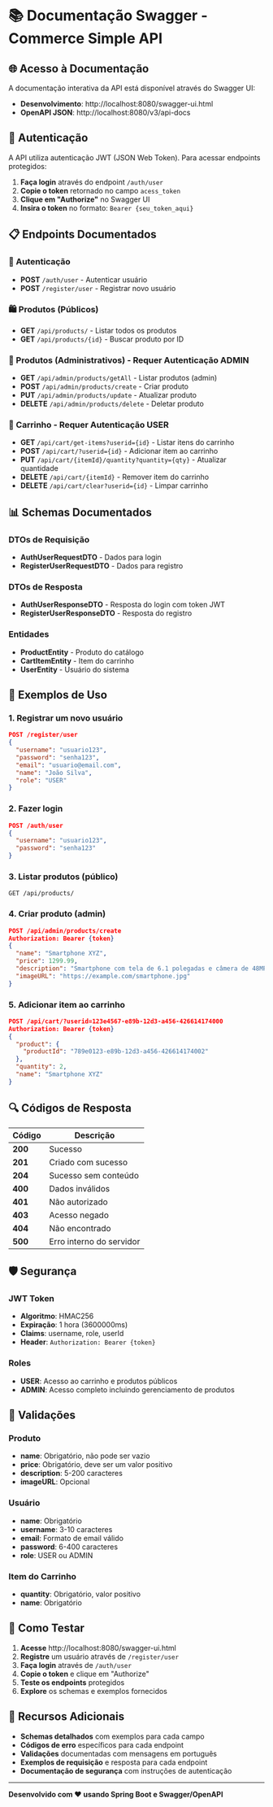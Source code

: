 # 📚 Documentação Swagger - Commerce Simple API

## 🌐 Acesso à Documentação

A documentação interativa da API está disponível através do Swagger UI:

- **Desenvolvimento**: http://localhost:8080/swagger-ui.html
- **OpenAPI JSON**: http://localhost:8080/v3/api-docs

## 🔐 Autenticação

A API utiliza autenticação JWT (JSON Web Token). Para acessar endpoints protegidos:

1. **Faça login** através do endpoint `/auth/user`
2. **Copie o token** retornado no campo `acess_token`
3. **Clique em "Authorize"** no Swagger UI
4. **Insira o token** no formato: `Bearer {seu_token_aqui}`

## 📋 Endpoints Documentados

### 🔑 Autenticação
- **POST** `/auth/user` - Autenticar usuário
- **POST** `/register/user` - Registrar novo usuário

### 🛍️ Produtos (Públicos)
- **GET** `/api/products/` - Listar todos os produtos
- **GET** `/api/products/{id}` - Buscar produto por ID

### 🛒 Produtos (Administrativos) - Requer Autenticação ADMIN
- **GET** `/api/admin/products/getAll` - Listar produtos (admin)
- **POST** `/api/admin/products/create` - Criar produto
- **PUT** `/api/admin/products/update` - Atualizar produto
- **DELETE** `/api/admin/products/delete` - Deletar produto

### 🛒 Carrinho - Requer Autenticação USER
- **GET** `/api/cart/get-items?userid={id}` - Listar itens do carrinho
- **POST** `/api/cart/?userid={id}` - Adicionar item ao carrinho
- **PUT** `/api/cart/{itemId}/quantity?quantity={qty}` - Atualizar quantidade
- **DELETE** `/api/cart/{itemId}` - Remover item do carrinho
- **DELETE** `/api/cart/clear?userid={id}` - Limpar carrinho

## 📊 Schemas Documentados

### DTOs de Requisição
- **AuthUserRequestDTO** - Dados para login
- **RegisterUserRequestDTO** - Dados para registro

### DTOs de Resposta
- **AuthUserResponseDTO** - Resposta do login com token JWT
- **RegisterUserResponseDTO** - Resposta do registro

### Entidades
- **ProductEntity** - Produto do catálogo
- **CartItemEntity** - Item do carrinho
- **UserEntity** - Usuário do sistema

## 🎯 Exemplos de Uso

### 1. Registrar um novo usuário
```json
POST /register/user
{
  "username": "usuario123",
  "password": "senha123",
  "email": "usuario@email.com",
  "name": "João Silva",
  "role": "USER"
}
```

### 2. Fazer login
```json
POST /auth/user
{
  "username": "usuario123",
  "password": "senha123"
}
```

### 3. Listar produtos (público)
```http
GET /api/products/
```

### 4. Criar produto (admin)
```json
POST /api/admin/products/create
Authorization: Bearer {token}
{
  "name": "Smartphone XYZ",
  "price": 1299.99,
  "description": "Smartphone com tela de 6.1 polegadas e câmera de 48MP",
  "imageURL": "https://example.com/smartphone.jpg"
}
```

### 5. Adicionar item ao carrinho
```json
POST /api/cart/?userid=123e4567-e89b-12d3-a456-426614174000
Authorization: Bearer {token}
{
  "product": {
    "productId": "789e0123-e89b-12d3-a456-426614174002"
  },
  "quantity": 2,
  "name": "Smartphone XYZ"
}
```

## 🔍 Códigos de Resposta

| Código | Descrição |
|--------|-----------|
| **200** | Sucesso |
| **201** | Criado com sucesso |
| **204** | Sucesso sem conteúdo |
| **400** | Dados inválidos |
| **401** | Não autorizado |
| **403** | Acesso negado |
| **404** | Não encontrado |
| **500** | Erro interno do servidor |

## 🛡️ Segurança

### JWT Token
- **Algoritmo**: HMAC256
- **Expiração**: 1 hora (3600000ms)
- **Claims**: username, role, userId
- **Header**: `Authorization: Bearer {token}`

### Roles
- **USER**: Acesso ao carrinho e produtos públicos
- **ADMIN**: Acesso completo incluindo gerenciamento de produtos

## 📝 Validações

### Produto
- **name**: Obrigatório, não pode ser vazio
- **price**: Obrigatório, deve ser um valor positivo
- **description**: 5-200 caracteres
- **imageURL**: Opcional

### Usuário
- **name**: Obrigatório
- **username**: 3-10 caracteres
- **email**: Formato de email válido
- **password**: 6-400 caracteres
- **role**: USER ou ADMIN

### Item do Carrinho
- **quantity**: Obrigatório, valor positivo
- **name**: Obrigatório

## 🚀 Como Testar

1. **Acesse** http://localhost:8080/swagger-ui.html
2. **Registre** um usuário através de `/register/user`
3. **Faça login** através de `/auth/user`
4. **Copie o token** e clique em "Authorize"
5. **Teste os endpoints** protegidos
6. **Explore** os schemas e exemplos fornecidos

## 📖 Recursos Adicionais

- **Schemas detalhados** com exemplos para cada campo
- **Códigos de erro** específicos para cada endpoint
- **Validações** documentadas com mensagens em português
- **Exemplos de requisição** e resposta para cada endpoint
- **Documentação de segurança** com instruções de autenticação

---

**Desenvolvido com ❤️ usando Spring Boot e Swagger/OpenAPI**

